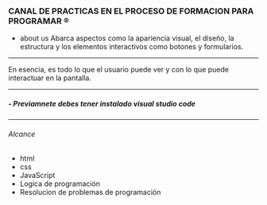 ### CANAL DE PRACTICAS EN EL PROCESO DE FORMACION PARA PROGRAMAR &reg;

- about us
Abarca aspectos como la apariencia visual, el diseño, la estructura y los elementos interactivos como botones y formularios.


------------

En esencia, es todo lo que el usuario puede ver y con lo que puede interactuar en la pantalla.


------------

##### - Previamnete debes tener instalado visual studio code


------------

###### Alcance 
- html
- css
- JavaScript
- Logica de programación
- Resolucion de problemas de programación
